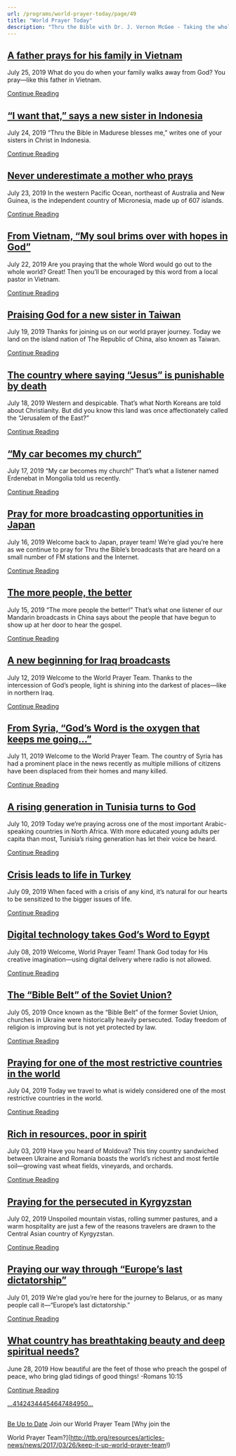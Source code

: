 ```yaml
---
url: /programs/world-prayer-today/page/49
title: "World Prayer Today"
description: "Thru the Bible with Dr. J. Vernon McGee - Taking the whole Word to the whole world"
---
```







## [A father prays for his family in Vietnam](../world-prayer-today/2019/07/25/a-father-prays-for-his-family-in-vietnam)


July 25, 2019
What do you do when your family walks away from God? You pray—like this father in Vietnam.


[Continue Reading](../world-prayer-today/2019/07/25/a-father-prays-for-his-family-in-vietnam)




## [“I want that,” says a new sister in Indonesia](../world-prayer-today/2019/07/24/i-want-that-says-a-new-sister-in-indonesia)


July 24, 2019
“Thru the Bible in Madurese blesses me,” writes one of your sisters in Christ in Indonesia. 


[Continue Reading](../world-prayer-today/2019/07/24/i-want-that-says-a-new-sister-in-indonesia)




## [Never underestimate a mother who prays](../world-prayer-today/2019/07/23/never-underestimate-a-mother-who-prays)


July 23, 2019
In the western Pacific Ocean, northeast of Australia and New Guinea, is the independent country of Micronesia, made up of 607 islands. 


[Continue Reading](../world-prayer-today/2019/07/23/never-underestimate-a-mother-who-prays)




## [From Vietnam, “My soul brims over with hopes in God”](../world-prayer-today/2019/07/22/from-vietnam-my-soul-brims-over-with-hopes-in-god)


July 22, 2019
Are you praying that the whole Word would go out to the whole world? Great! Then you’ll be encouraged by this word from a local pastor in Vietnam.


[Continue Reading](../world-prayer-today/2019/07/22/from-vietnam-my-soul-brims-over-with-hopes-in-god)




## [Praising God for a new sister in Taiwan](../world-prayer-today/2019/07/19/praising-god-for-a-new-sister-in-taiwan)


July 19, 2019
Thanks for joining us on our world prayer journey. Today we land on the island nation of The Republic of China, also known as Taiwan.


[Continue Reading](../world-prayer-today/2019/07/19/praising-god-for-a-new-sister-in-taiwan)




## [The country where saying “Jesus” is punishable by death](../world-prayer-today/2019/07/18/the-country-where-saying-jesus-is-punishable-by-death)


July 18, 2019
Western and despicable. That’s what North Koreans are told about Christianity. But did you know this land was once affectionately called the “Jerusalem of the East?” 


[Continue Reading](../world-prayer-today/2019/07/18/the-country-where-saying-jesus-is-punishable-by-death)




## [“My car becomes my church”](../world-prayer-today/2019/07/17/my-car-becomes-my-church)


July 17, 2019
“My car becomes my church!” That’s what a listener named Erdenebat in Mongolia told us recently. 


[Continue Reading](../world-prayer-today/2019/07/17/my-car-becomes-my-church)




## [Pray for more broadcasting opportunities in Japan](../world-prayer-today/2019/07/16/pray-for-more-broadcasting-opportunities-in-japan)


July 16, 2019
Welcome back to Japan, prayer team! We’re glad you’re here as we continue to pray for Thru the Bible’s broadcasts that are heard on a small number of FM stations and the Internet. 


[Continue Reading](../world-prayer-today/2019/07/16/pray-for-more-broadcasting-opportunities-in-japan)




## [The more people, the better](../world-prayer-today/2019/07/15/the-more-people-the-better)


July 15, 2019
“The more people the better!” That’s what one listener of our Mandarin broadcasts in China says about the people that have begun to show up at her door to hear the gospel. 


[Continue Reading](../world-prayer-today/2019/07/15/the-more-people-the-better)




## [A new beginning for Iraq broadcasts](../world-prayer-today/2019/07/12/a-new-beginning-for-iraq-broadcasts)


July 12, 2019
Welcome to the World Prayer Team. Thanks to the intercession of God’s people, light is shining into the darkest of places—like in northern Iraq. 


[Continue Reading](../world-prayer-today/2019/07/12/a-new-beginning-for-iraq-broadcasts)




## [From Syria, “God’s Word is the oxygen that keeps me going…”](../world-prayer-today/2019/07/11/from-syria-god-s-word-is-the-oxygen-that-keeps-me-going)


July 11, 2019
Welcome to the World Prayer Team. The country of Syria has had a prominent place in the news recently as multiple millions of citizens have been displaced from their homes and many killed. 


[Continue Reading](../world-prayer-today/2019/07/11/from-syria-god-s-word-is-the-oxygen-that-keeps-me-going)




## [A rising generation in Tunisia turns to God](../world-prayer-today/2019/07/10/a-rising-generation-in-tunisia-turns-to-god)


July 10, 2019
Today we’re praying across one of the most important Arabic-speaking countries in North Africa. With more educated young adults per capita than most, Tunisia’s rising generation has let their voice be heard. 


[Continue Reading](../world-prayer-today/2019/07/10/a-rising-generation-in-tunisia-turns-to-god)




## [Crisis leads to life in Turkey](../world-prayer-today/2019/07/09/crisis-leads-to-life-in-turkey)


July 09, 2019
When faced with a crisis of any kind, it’s natural for our hearts to be sensitized to the bigger issues of life. 


[Continue Reading](../world-prayer-today/2019/07/09/crisis-leads-to-life-in-turkey)




## [Digital technology takes God’s Word to Egypt](../world-prayer-today/2019/07/08/digital-technology-takes-god-s-word-to-egypt)


July 08, 2019
Welcome, World Prayer Team! Thank God today for His creative imagination—using digital delivery where radio is not allowed. 


[Continue Reading](../world-prayer-today/2019/07/08/digital-technology-takes-god-s-word-to-egypt)




## [The “Bible Belt” of the Soviet Union?](../world-prayer-today/2019/07/05/the-bible-belt-of-the-soviet-union)


July 05, 2019
Once known as the “Bible Belt” of the former Soviet Union, churches in Ukraine were historically heavily persecuted. Today freedom of religion is improving but is not yet protected by law. 


[Continue Reading](../world-prayer-today/2019/07/05/the-bible-belt-of-the-soviet-union)




## [Praying for one of the most restrictive countries in the world](../world-prayer-today/2019/07/04/praying-for-one-of-the-most-restrictive-countries-in-the-world)


July 04, 2019
Today we travel to what is widely considered one of the most restrictive countries in the world.


[Continue Reading](../world-prayer-today/2019/07/04/praying-for-one-of-the-most-restrictive-countries-in-the-world)




## [Rich in resources, poor in spirit](../world-prayer-today/2019/07/03/rich-in-resources-poor-in-spirit)


July 03, 2019
Have you heard of Moldova? This tiny country sandwiched between Ukraine and Romania boasts the world’s richest and most fertile soil—growing vast wheat fields, vineyards, and orchards. 


[Continue Reading](../world-prayer-today/2019/07/03/rich-in-resources-poor-in-spirit)




## [Praying for the persecuted in Kyrgyzstan](../world-prayer-today/2019/07/02/praying-for-the-persecuted-in-kyrgyzstan)


July 02, 2019
Unspoiled mountain vistas, rolling summer pastures, and a warm hospitality are just a few of the reasons travelers are drawn to the Central Asian country of Kyrgyzstan. 


[Continue Reading](../world-prayer-today/2019/07/02/praying-for-the-persecuted-in-kyrgyzstan)




## [Praying our way through “Europe’s last dictatorship”](../world-prayer-today/2019/07/01/praying-our-way-through-europe-s-last-dictatorship)


July 01, 2019
We’re glad you’re here for the journey to Belarus, or as many people call it—“Europe’s last dictatorship.” 


[Continue Reading](../world-prayer-today/2019/07/01/praying-our-way-through-europe-s-last-dictatorship)




## [What country has breathtaking beauty and deep spiritual needs?](../world-prayer-today/2019/06/28/what-country-has-breathtaking-beauty-and-deep-spiritual-needs)


June 28, 2019
How beautiful are the feet of those who preach the gospel of peace, who bring glad tidings of good things! -Romans 10:15


[Continue Reading](../world-prayer-today/2019/06/28/what-country-has-breathtaking-beauty-and-deep-spiritual-needs)





[...](https://ttb.org/programs/world-prayer-today/page/40)[41](https://ttb.org/programs/world-prayer-today/page/41)[42](https://ttb.org/programs/world-prayer-today/page/42)[43](https://ttb.org/programs/world-prayer-today/page/43)[44](https://ttb.org/programs/world-prayer-today/page/44)[45](https://ttb.org/programs/world-prayer-today/page/45)[46](https://ttb.org/programs/world-prayer-today/page/46)[47](https://ttb.org/programs/world-prayer-today/page/47)[48](https://ttb.org/programs/world-prayer-today/page/48)[49](https://ttb.org/programs/world-prayer-today/page/49)[50](https://ttb.org/programs/world-prayer-today/page/50)[...](https://ttb.org/programs/world-prayer-today/page/51)





## 




[Be Up to Date](http://feeds.feedburner.com/WorldPrayerToday "World Prayer Today RSS Feed")
Join our World Prayer Team
[Why join the  

World Prayer Team?](http://ttb.org/resources/articles-news/news/2017/03/26/keep-it-up-world-prayer-team!)




